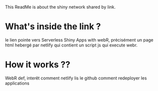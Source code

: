 This ReadMe is about the shiny network shared by link.

# What's inside the link ? 
le lien pointe vers Serverless Shiny Apps with webR, précisément un page html hebergé par netlify qui contient un script js qui execute webr.

# How it works ??

WebR def, interêt
comment netlify lis le github
comment redeployer les applications
